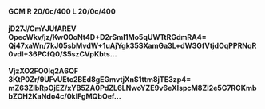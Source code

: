 #### GCM R 20/0c/400 L 20/0c/400
**jD27J/CmYJUfAREV**<br/>**OpecWkv/jz/KwO0oNt4D+D2rSmI1Mo5qUWTtRGdmRA4=**<br/>**Qj47xaWn/7kJ05sbMvdW+1uAjYgk35SXamGa3L+dW3GfVtjdOqPPRNqR0vdI+36PCfQ0/S5szCVpKbts...**<br/><br/>
**VjzXO2FO0lq2A6QF**<br/>**3KtP0Zr/9UFvUEtc2BEd8gEGmvtjXnS1ttm8jTE3zp4=**<br/>**mZ63ZlbRpOjEZ/xYB5ZA0PdZL6LNwoYZE9v6eXIspcM8Zl2e5G7RCKmbbZOH2KaNdo4c/0klFgMQbOef...**